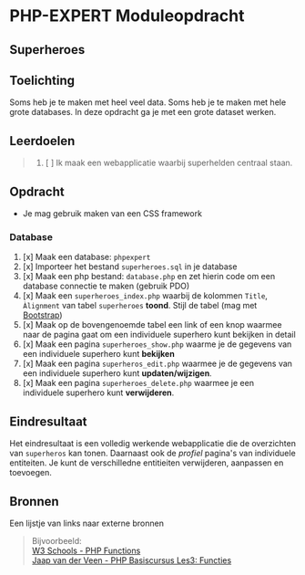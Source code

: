 # PHP-EXPERT Moduleopdracht

## Superheroes

## Toelichting

Soms heb je te maken met heel veel data. Soms heb je te maken met hele grote databases. In deze opdracht ga je met een grote dataset werken.

## Leerdoelen

> 1. [ ] Ik maak een webapplicatie waarbij superhelden centraal staan.

## Opdracht

- Je mag gebruik maken van een CSS framework

### Database

1. [x] Maak een database: `phpexpert`
2. [x] Importeer het bestand `superheroes.sql` in je database
3. [x] Maak een php bestand: `database.php` en zet hierin code om een database connectie te maken (gebruik PDO)
4. [x] Maak een `superheroes_index.php` waarbij de kolommen `Title`, `Àlignment` van tabel `superheroes` __toond__. Stijl de tabel (mag met [Bootstrap](https://getbootstrap.com))
5. [x] Maak op de bovengenoemde tabel een link of een knop waarmee naar de pagina gaat om een individuele superhero kunt bekijken in detail
6. [x] Maak een pagina `superheroes_show.php` waarme je de gegevens van een individuele superhero kunt __bekijken__
7. [x] Maak een pagina `superheros_edit.php` waarmee je de gegevens van een individuele superhero kunt __updaten/wijzigen__.
8. [x] Maak een pagina `superheroes_delete.php` waarmee je een individuele superhero kunt __verwijderen__.

## Eindresultaat

Het eindresultaat is een volledig werkende webapplicatie die de overzichten van `superheros` kan tonen. Daarnaast ook de _profiel_ pagina's van individuele entiteiten. Je kunt de verschilledne entitieiten verwijderen, aanpassen en toevoegen.

## Bronnen

Een lijstje van links naar externe bronnen

> Bijvoorbeeld:  
> [W3 Schools - PHP Functions](https://www.w3schools.com/php/php_functions.asp)  
> [Jaap van der Veen - PHP Basiscursus Les3: Functies](https://phpbasis.jaapvdveen.nl/basiscursus-php/les-3-inleiding-functies/)

